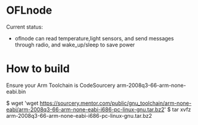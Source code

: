 OFLnode
=======

Current status: 

- oflnode can read temperature,light sensors, and send messages through radio, and wake_up/sleep to save power

# How to build

Ensure your Arm Toolchain is CodeSourcery arm-2008q3-66-arm-none-eabi.bin

$ wget 'wget https://sourcery.mentor.com/public/gnu_toolchain/arm-none-eabi/arm-2008q3-66-arm-none-eabi-i686-pc-linux-gnu.tar.bz2'
$ tar xvfz  arm-2008q3-66-arm-none-eabi-i686-pc-linux-gnu.tar.bz2



